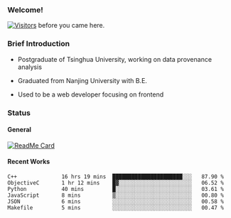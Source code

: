 ### Welcome!

[![Visitors](https://visitor-badge.laobi.icu/badge?page_id=HermitSun.HermitSun)]() before you came here.

### Brief Introduction

- Postgraduate of Tsinghua University, working on data provenance analysis

- Graduated from Nanjing University with B.E.

- Used to be a web developer focusing on frontend

### Status

#### General

[![ReadMe Card](https://github-readme-stats.hermitsun.vercel.app/api?username=HermitSun&count_private=true&show_icons=true)]()

#### Recent Works

<!--START_SECTION:waka-->

```text
C++              16 hrs 19 mins  ██████████████████████░░░   87.90 %
ObjectiveC       1 hr 12 mins    █▓░░░░░░░░░░░░░░░░░░░░░░░   06.52 %
Python           40 mins         █░░░░░░░░░░░░░░░░░░░░░░░░   03.61 %
JavaScript       8 mins          ▒░░░░░░░░░░░░░░░░░░░░░░░░   00.80 %
JSON             6 mins          ░░░░░░░░░░░░░░░░░░░░░░░░░   00.58 %
Makefile         5 mins          ░░░░░░░░░░░░░░░░░░░░░░░░░   00.47 %
```

<!--END_SECTION:waka-->
